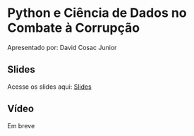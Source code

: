 # Python e Ciência de Dados no Combate à Corrupção

Apresentado por: David Cosac Junior


## Slides

Acesse os slides aqui: [Slides](./pybr2019-david-cosac-junior-python-e-ciencia-de-dados.pdf)


## Vídeo

Em breve